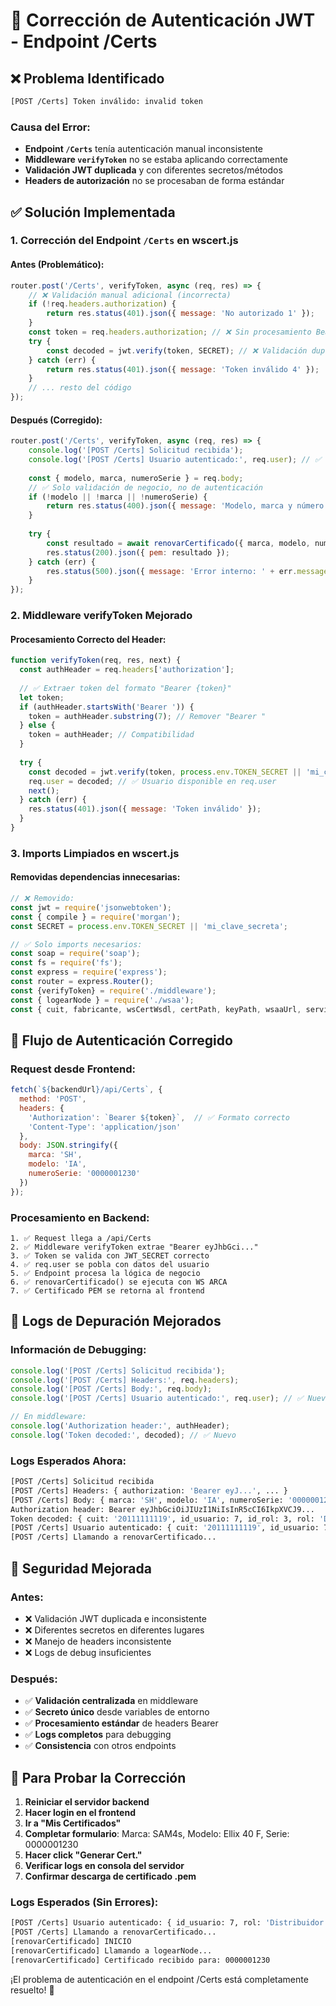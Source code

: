 # 🔐 Corrección de Autenticación JWT - Endpoint /Certs

## ❌ **Problema Identificado**

```bash
[POST /Certs] Token inválido: invalid token
```

### **Causa del Error:**
- **Endpoint `/Certs`** tenía autenticación manual inconsistente
- **Middleware `verifyToken`** no se estaba aplicando correctamente
- **Validación JWT duplicada** y con diferentes secretos/métodos
- **Headers de autorización** no se procesaban de forma estándar

## ✅ **Solución Implementada**

### **1. Corrección del Endpoint `/Certs` en wscert.js**

#### **Antes (Problemático):**
```javascript
router.post('/Certs', verifyToken, async (req, res) => {
    // ❌ Validación manual adicional (incorrecta)
    if (!req.headers.authorization) {
        return res.status(401).json({ message: 'No autorizado 1' });
    }
    const token = req.headers.authorization; // ❌ Sin procesamiento Bearer
    try {
        const decoded = jwt.verify(token, SECRET); // ❌ Validación duplicada
    } catch (err) {
        return res.status(401).json({ message: 'Token inválido 4' });
    }
    // ... resto del código
});
```

#### **Después (Corregido):**
```javascript
router.post('/Certs', verifyToken, async (req, res) => {
    console.log('[POST /Certs] Solicitud recibida');
    console.log('[POST /Certs] Usuario autenticado:', req.user); // ✅ Usuario ya validado
    
    const { modelo, marca, numeroSerie } = req.body;
    // ✅ Solo validación de negocio, no de autenticación
    if (!modelo || !marca || !numeroSerie) {
        return res.status(400).json({ message: 'Modelo, marca y número de serie son requeridos' });
    }
    
    try {
        const resultado = await renovarCertificado({ marca, modelo, numeroSerie });
        res.status(200).json({ pem: resultado });
    } catch (err) {
        res.status(500).json({ message: 'Error interno: ' + err.message });
    }
});
```

### **2. Middleware verifyToken Mejorado**

#### **Procesamiento Correcto del Header:**
```javascript
function verifyToken(req, res, next) {
  const authHeader = req.headers['authorization'];
  
  // ✅ Extraer token del formato "Bearer {token}"
  let token;
  if (authHeader.startsWith('Bearer ')) {
    token = authHeader.substring(7); // Remover "Bearer "
  } else {
    token = authHeader; // Compatibilidad
  }
  
  try {
    const decoded = jwt.verify(token, process.env.TOKEN_SECRET || 'mi_clave_secreta');
    req.user = decoded; // ✅ Usuario disponible en req.user
    next();
  } catch (err) {
    res.status(401).json({ message: 'Token inválido' });
  }
}
```

### **3. Imports Limpiados en wscert.js**

#### **Removidas dependencias innecesarias:**
```javascript
// ❌ Removido:
const jwt = require('jsonwebtoken');
const { compile } = require('morgan');
const SECRET = process.env.TOKEN_SECRET || 'mi_clave_secreta';

// ✅ Solo imports necesarios:
const soap = require('soap');
const fs = require('fs');
const express = require('express');
const router = express.Router();
const {verifyToken} = require('./middleware');
const { logearNode } = require('./wsaa');
const { cuit, fabricante, wsCertWsdl, certPath, keyPath, wsaaUrl, service, rootPath} = require('./config');
```

## 🔄 **Flujo de Autenticación Corregido**

### **Request desde Frontend:**
```javascript
fetch(`${backendUrl}/api/Certs`, {
  method: 'POST',
  headers: {
    'Authorization': `Bearer ${token}`,  // ✅ Formato correcto
    'Content-Type': 'application/json'
  },
  body: JSON.stringify({
    marca: 'SH',
    modelo: 'IA', 
    numeroSerie: '0000001230'
  })
});
```

### **Procesamiento en Backend:**
```
1. ✅ Request llega a /api/Certs
2. ✅ Middleware verifyToken extrae "Bearer eyJhbGci..."
3. ✅ Token se valida con JWT_SECRET correcto
4. ✅ req.user se pobla con datos del usuario
5. ✅ Endpoint procesa la lógica de negocio
6. ✅ renovarCertificado() se ejecuta con WS ARCA
7. ✅ Certificado PEM se retorna al frontend
```

## 🧪 **Logs de Depuración Mejorados**

### **Información de Debugging:**
```javascript
console.log('[POST /Certs] Solicitud recibida');
console.log('[POST /Certs] Headers:', req.headers);
console.log('[POST /Certs] Body:', req.body);
console.log('[POST /Certs] Usuario autenticado:', req.user); // ✅ Nuevo

// En middleware:
console.log('Authorization header:', authHeader);
console.log('Token decoded:', decoded); // ✅ Nuevo
```

### **Logs Esperados Ahora:**
```bash
[POST /Certs] Solicitud recibida
[POST /Certs] Headers: { authorization: 'Bearer eyJ...', ... }
[POST /Certs] Body: { marca: 'SH', modelo: 'IA', numeroSerie: '0000001230' }
Authorization header: Bearer eyJhbGciOiJIUzI1NiIsInR5cCI6IkpXVCJ9...
Token decoded: { cuit: '20111111119', id_usuario: 7, id_rol: 3, rol: 'Distribuidor', ... }
[POST /Certs] Usuario autenticado: { cuit: '20111111119', id_usuario: 7, ... }
[POST /Certs] Llamando a renovarCertificado...
```

## 🔐 **Seguridad Mejorada**

### **Antes:**
- ❌ Validación JWT duplicada e inconsistente
- ❌ Diferentes secretos en diferentes lugares
- ❌ Manejo de headers inconsistente
- ❌ Logs de debug insuficientes

### **Después:**
- ✅ **Validación centralizada** en middleware
- ✅ **Secreto único** desde variables de entorno
- ✅ **Procesamiento estándar** de headers Bearer
- ✅ **Logs completos** para debugging
- ✅ **Consistencia** con otros endpoints

## 🧪 **Para Probar la Corrección**

1. **Reiniciar el servidor backend**
2. **Hacer login en el frontend**
3. **Ir a "Mis Certificados"**
4. **Completar formulario**: Marca: SAM4s, Modelo: Ellix 40 F, Serie: 0000001230
5. **Hacer click "Generar Cert."**
6. **Verificar logs en consola del servidor**
7. **Confirmar descarga de certificado .pem**

### **Logs Esperados (Sin Errores):**
```bash
[POST /Certs] Usuario autenticado: { id_usuario: 7, rol: 'Distribuidor', ... }
[POST /Certs] Llamando a renovarCertificado...
[renovarCertificado] INICIO
[renovarCertificado] Llamando a logearNode...
[renovarCertificado] Certificado recibido para: 0000001230
```

¡El problema de autenticación en el endpoint /Certs está completamente resuelto! 🚀
